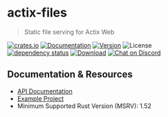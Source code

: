 # actix-files

> Static file serving for Actix Web

[![crates.io](https://img.shields.io/crates/v/actix-files?label=latest)](https://crates.io/crates/actix-files)
[![Documentation](https://docs.rs/actix-files/badge.svg?version=0.6.0-beta.9)](https://docs.rs/actix-files/0.6.0-beta.9)
[![Version](https://img.shields.io/badge/rustc-1.52+-ab6000.svg)](https://blog.rust-lang.org/2021/05/06/Rust-1.52.0.html)
![License](https://img.shields.io/crates/l/actix-files.svg)
<br />
[![dependency status](https://deps.rs/crate/actix-files/0.6.0-beta.9/status.svg)](https://deps.rs/crate/actix-files/0.6.0-beta.9)
[![Download](https://img.shields.io/crates/d/actix-files.svg)](https://crates.io/crates/actix-files)
[![Chat on Discord](https://img.shields.io/discord/771444961383153695?label=chat&logo=discord)](https://discord.gg/NWpN5mmg3x)

## Documentation & Resources

- [API Documentation](https://docs.rs/actix-files/)
- [Example Project](https://github.com/actix/examples/tree/master/basics/static_index)
- Minimum Supported Rust Version (MSRV): 1.52
